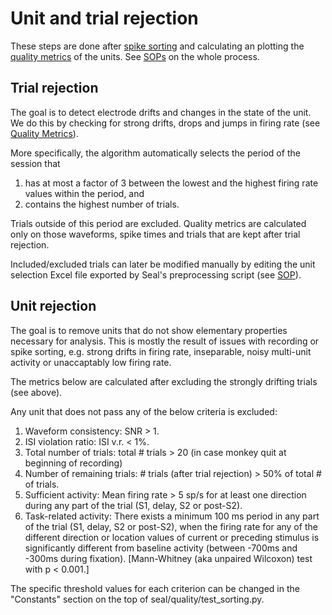 # Unit and trial rejection

These steps are done after [spike sorting](https://github.com/davidsamu/seal/blob/master/doc/SOPs/Spike%20sorting%20SOPs.md) and calculating an plotting the [quality metrics](https://github.com/davidsamu/seal/blob/master/doc/Preprocessing%20methods/Quality%20metrics.md) of the units. See [SOPs](https://github.com/davidsamu/seal/blob/master/doc/SOPs/Preprocessing%20SOPs.md) on the whole process.


## Trial rejection

The goal is to detect electrode drifts and changes in the state of the unit. We do this by checking for strong drifts, drops and jumps in firing rate (see [Quality Metrics](https://github.com/davidsamu/seal/blob/master/doc/Preprocessing%20methods/Quality%20metrics.md)). 

More specifically, the algorithm automatically selects the period of the session that

1. has at most a factor of 3 between the lowest and the highest firing rate values within the period, and
2. contains the highest number of trials.

Trials outside of this period are excluded. Quality metrics are calculated only on those waveforms, spike times and trials that are kept after trial rejection. 

Included/excluded trials can later be modified manually by editing the unit selection Excel file exported by Seal's preprocessing script (see [SOP](https://github.com/davidsamu/seal/blob/master/doc/SOPs/Preprocessing%20SOPs.md)).


## Unit rejection

The goal is to remove units that do not show elementary properties necessary for analysis. This is mostly the result of issues with recording or spike sorting, e.g. strong drifts in firing rate, inseparable, noisy multi-unit activity or unaccaptably low firing rate.

The metrics below are calculated after excluding the strongly drifting trials (see above).

Any unit that does not pass any of the below criteria is excluded:

1. Waveform consistency: SNR > 1.
2. ISI violation ratio: ISI v.r. < 1%.
3. Total number of trials: total # trials > 20 (in case monkey quit at beginning of recording)
4. Number of remaining trials: # trials (after trial rejection) > 50% of total # of trials.
5. Sufficient activity: Mean firing rate > 5 sp/s for at least one direction during any part of the trial (S1, delay, S2 or post-S2).
6. Task-related activity: There exists a minimum 100 ms period in any part of the trial (S1, delay, S2 or post-S2), when the firing rate for any of the different direction or location values of current or preceding stimulus is significantly different from baseline activity (between -700ms and -300ms during fixation). [Mann-Whitney (aka unpaired Wilcoxon) test with p < 0.001.]

The specific threshold values for each criterion can be changed in the "Constants" section on the top of seal/quality/test_sorting.py.
